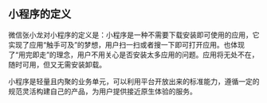 ## 小程序的定义

微信张小龙对小程序的定义是：小程序是一种不需要下载安装即可使用的应用，它实现了应用“触手可及”的梦想，用户扫一扫或者搜一下即可打开应用。也体现了“用完即走”的理念，用户不用关心是否安装太多应用的问题。应用将无处不在，随时可用，但又无需安装卸载。

小程序是轻量且内聚的业务单元，可以利用平台开放出来的标准能力，遵循一定的规范灵活构建自己的产品，为用户提供接近原生体验的服务。
